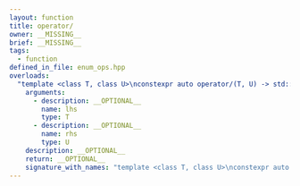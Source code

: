 ```yaml
---
layout: function
title: operator/
owner: __MISSING__
brief: __MISSING__
tags:
  - function
defined_in_file: enum_ops.hpp
overloads:
  "template <class T, class U>\nconstexpr auto operator/(T, U) -> std::enable_if_t<stlab::implementation::has_enabled_arithmetic<T> && stlab::implementation::is_convertible_to_underlying<U, T>::value, T>":
    arguments:
      - description: __OPTIONAL__
        name: lhs
        type: T
      - description: __OPTIONAL__
        name: rhs
        type: U
    description: __OPTIONAL__
    return: __OPTIONAL__
    signature_with_names: "template <class T, class U>\nconstexpr auto operator/(T lhs, U rhs) -> std::enable_if_t<stlab::implementation::has_enabled_arithmetic<T> && stlab::implementation::is_convertible_to_underlying<U, T>::value, T>"
---
```

